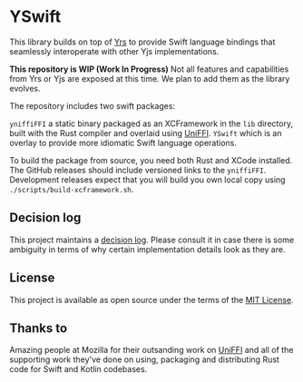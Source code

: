 # YSwift

This library builds on top of [Yrs](https://github.com/y-crdt/y-crdt) to provide Swift language bindings that
seamlessly interoperate with other Yjs implementations.

**This repository is WIP (Work In Progress)**
Not all features and capabilities from Yrs or Yjs are exposed at this time. 
We plan to add them as the library evolves. 

The repository includes two swift packages:

`yniffiFFI` a static binary packaged as an XCFramework in the `lib` directory, built with the Rust compiler and overlaid using [UniFFI](https://github.com/mozilla/uniffi-rs/).
`YSwift` which is an overlay to provide more idiomatic Swift language operations.

To build the package from source, you need both Rust and XCode installed. 
The GitHub releases should include versioned links to the `yniffiFFI`. 
Development releases expect that you will build you own local copy using `./scripts/build-xcframework.sh`.

## Decision log

This project maintains a [decision log](./DevLog.md). 
Please consult it in case there is some ambiguity in terms of why certain implementation details look as they are.

## License

This project is available as open source under the terms of the [MIT License](https://opensource.org/licenses/MIT).

## Thanks to

Amazing people at Mozilla for their outsanding work on [UniFFI](https://github.com/mozilla/uniffi-rs/) and all of the supporting work they've done on using, packaging and distributing Rust code for Swift and Kotlin codebases.
